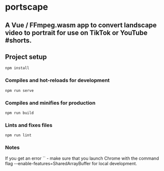 # portscape

## A Vue / FFmpeg.wasm app to convert landscape video to portrait for use on TikTok or YouTube #shorts.

## Project setup

```
npm install
```

### Compiles and hot-reloads for development

```
npm run serve
```

### Compiles and minifies for production

```
npm run build
```

### Lints and fixes files

```
npm run lint
```

### Notes

If you get an error `` - make sure that you launch Chrome with the command flag --enable-features=SharedArrayBuffer for local development.
